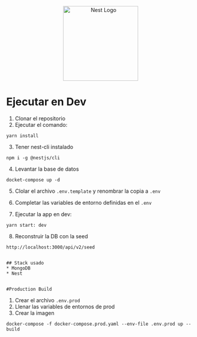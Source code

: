 <p align="center">
  <a href="http://nestjs.com/" target="blank"><img src="https://nestjs.com/img/logo-small.svg" width="200" alt="Nest Logo" /></a>
</p>

# Ejecutar en Dev

1. Clonar el repositorio
2. Ejecutar el comando:
```
yarn install
```
3. Tener nest-cli instalado
```
npm i -g @nestjs/cli
```
4. Levantar la base de datos
```
docket-compose up -d
```
5. Clolar el archivo ```.env.template``` y renombrar la copia a  ```.env```


6. Completar las variables de entorno definidas en el ```.env```


7. Ejecutar la app en dev:
```
yarn start: dev
```

8. Reconstruir la DB con la seed
```
http://localhost:3000/api/v2/seed


## Stack usado 
* MongoDB
* Nest


#Production Build
```
1. Crear el archivo ```.env.prod``` 
2. Llenar las variables de entornos de prod
3. Crear la imagen
```
docker-compose -f docker-compose.prod.yaml --env-file .env.prod up --build

```

